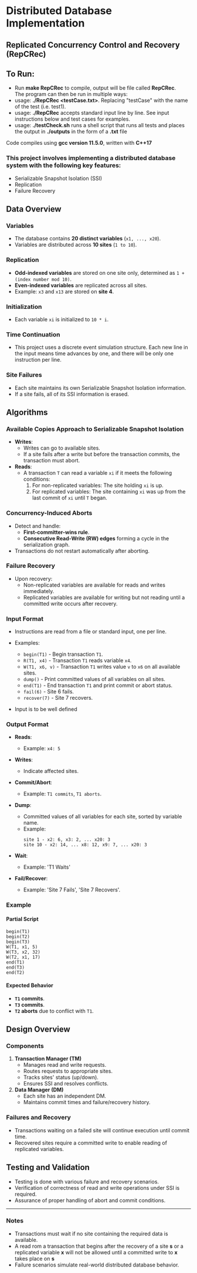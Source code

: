# Distributed Database Implementation

## Replicated Concurrency Control and Recovery (RepCRec)

## To Run:
- Run **make RepCRec** to compile, output will be file called **RepCRec**. <br>
The program can then be run in multiple ways:
 - usage: **./RepCRec <testCase.txt>**. Replacing "testCase" with the name of the test (i.e. test1).
 - usage: **./RepCRec** accepts standard input line by line. See input instructions below and test cases for examples.
 - usage: **./testCheck.sh** runs a shell script that runs all tests and places the output in **./outputs** in the form of a **.txt** file
   
Code compiles using **gcc version 11.5.0**, written with **C++17**


### This project involves implementing a distributed database system with the following key features:

- Serializable Snapshot Isolation (SSI)
- Replication
- Failure Recovery

## Data Overview

### Variables
- The database contains **20 distinct variables** (`x1, ..., x20`).
- Variables are distributed across **10 sites** (`1 to 10`).

### Replication
- **Odd-indexed variables** are stored on one site only, determined as `1 + (index number mod 10)`.
- **Even-indexed variables** are replicated across all sites.
- Example: `x3` and `x13` are stored on **site 4**.

### Initialization
- Each variable `xi` is initialized to `10 * i`.

### Time Continuation
- This project uses a discrete event simulation structure. Each new line in the input means time advances by one, and there will be only one instruction per line.

### Site Failures
- Each site maintains its own Serializable Snapshot Isolation information.
- If a site fails, all of its SSI information is erased.


## Algorithms

### Available Copies Approach to Serializable Snapshot Isolation
- **Writes**:
  - Writes can go to available sites.
  - If a site fails after a write but before the transaction commits, the transaction must abort.
- **Reads**:
  - A transaction `T` can read a variable `xi` if it meets the following conditions:
    1. For non-replicated variables: The site holding `xi` is up.
    2. For replicated variables: The site containing `xi` was up from the last commit of `xi` until `T` began.

### Concurrency-Induced Aborts
- Detect and handle:
  - **First-committer-wins rule**.
  - **Consecutive Read-Write (RW) edges** forming a cycle in the serialization graph.
- Transactions do not restart automatically after aborting.

### Failure Recovery
- Upon recovery:
  - Non-replicated variables are available for reads and writes immediately.
  - Replicated variables are available for writing but not reading until a committed write occurs after recovery.

### Input Format
- Instructions are read from a file or standard input, one per line.
- Examples:
  - `begin(T1)` - Begin transaction `T1`.
  - `R(T1, x4)` - Transaction `T1` reads variable `x4`.
  - `W(T1, x6, v)` - Transaction `T1` writes value `v` to `x6` on all available sites.
  - `dump()` - Print committed values of all variables on all sites.
  - `end(T1)` - End transaction `T1` and print commit or abort status.
  - `fail(6)` - Site 6 fails.
  - `recover(7)` - Site 7 recovers.
    
- Input is to be well defined

### Output Format
- **Reads**:
  - Example: `x4: 5`
- **Writes**:
  - Indicate affected sites.
- **Commit/Abort**:
  - Example: `T1 commits`, `T1 aborts`.
- **Dump**:
  - Committed values of all variables for each site, sorted by variable name.
  - Example:
    ```
    site 1 - x2: 6, x3: 2, ... x20: 3
    site 10 - x2: 14, ... x8: 12, x9: 7, ... x20: 3
    ```
- **Wait**:
  - Example: 'T1 Waits'
    
- **Fail/Recover**:
  - Example: 'Site 7 Fails', 'Site 7 Recovers'.

### Example

#### Partial Script
```plaintext
begin(T1)
begin(T2)
begin(T3)
W(T1, x1, 5)
W(T3, x2, 32)
W(T2, x1, 17)
end(T1)
end(T3)
end(T2)
```

#### Expected Behavior
- **`T1` commits**.
- **`T3` commits**.
- **`T2` aborts** due to conflict with `T1`.

## Design Overview

### Components
1. **Transaction Manager (TM)**
   - Manages read and write requests.
   - Routes requests to appropriate sites.
   - Tracks sites' status (up/down).
   - Ensures SSI and resolves conflicts.
2. **Data Manager (DM)**
   - Each site has an independent DM.
   - Maintains commit times and failure/recovery history.

### Failures and Recovery
- Transactions waiting on a failed site will continue execution until commit time.
- Recovered sites require a committed write to enable reading of replicated variables.


## Testing and Validation
- Testing is done with various failure and recovery scenarios.
- Verification of correctness of read and write operations under SSI is required.
- Assurance of proper handling of abort and commit conditions.

---

### Notes
- Transactions must wait if no site containing the required data is available.
- A read rom a transaction that begins after the recovery of a site **s** or a replicated variable **x** will not be allowed until a committed write to **x** takes place on **s**
- Failure scenarios simulate real-world distributed database behavior.


